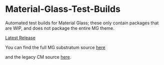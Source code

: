# Material-Glass-Test-Builds
Automated test builds for Material Glass; these only contain packages that are WIP, and does not package the entire MG theme.

[Latest Release](https://github.com/PitchedApps/Material-Glass-Test-Builds/releases/latest)

You can find the full MG substratum source [here](https://github.com/PitchedApps/Material-Glass-Substratum)

and the legacy CM source [here](https://github.com/PitchedApps/Material-Glass).
